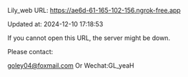 Lily_web URL: https://ae6d-61-165-102-156.ngrok-free.app

Updated at: 2024-12-10 17:18:53

If you cannot open this URL, the server might be down.

Please contact: 

goley04@foxmail.com Or Wechat:GL_yeaH